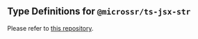 ## Type Definitions for `@microssr/ts-jsx-str`

Please refer to [this repository](https://github.com/microssr/ts-jsx-str).
